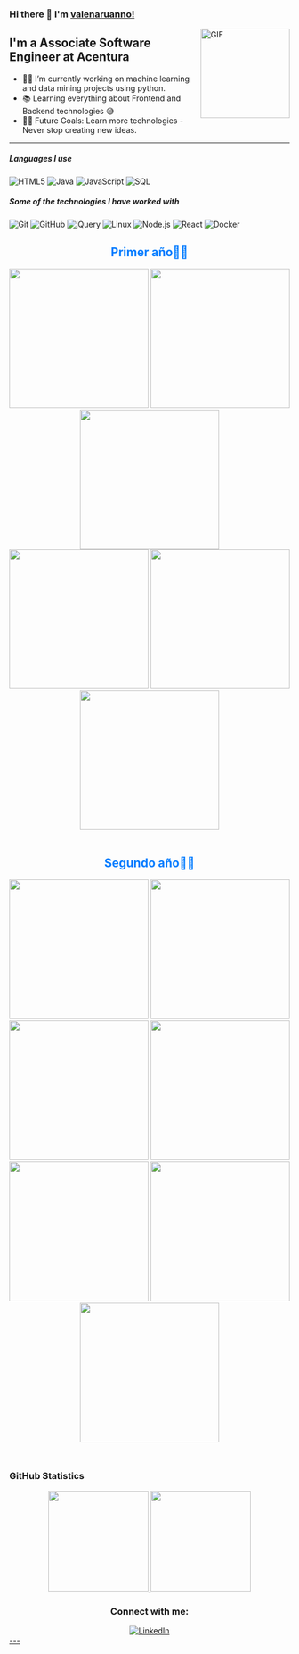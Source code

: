 ### Hi there 👋 I'm [valenaruanno!](https://github.com/valenaruanno/valenaruanno/)

<img align="right" alt="GIF" height="160px" src="https://media.giphy.com/media/Ah3zHH7hvsSB2/giphy.gif" />

## I'm a Associate Software Engineer at Acentura

- 👨‍💻 I’m currently working on machine learning and data mining projects using python.
- 📚 Learning everything about Frontend and Backend technologies 😅
- 💪🏼 Future Goals: Learn more technologies - Never stop creating new ideas.

---

##### Languages I use

![HTML5](https://img.shields.io/badge/-HTML5-000000?style=flat&logo=html5)
![Java](https://img.shields.io/badge/-Java-000000?style=flat&logo=java)
![JavaScript](https://img.shields.io/badge/-JavaScript-000000?style=flat&logo=javascript)
![SQL](https://img.shields.io/badge/-SQL-000000?style=flat&logo=postgresql)


##### Some of the technologies I have worked with

![Git](https://img.shields.io/badge/-Git-222222?style=flat&logo=git&logoColor=F05032)
![GitHub](https://img.shields.io/badge/-GitHub-222222?style=flat&logo=github&logoColor=181717)
![jQuery](https://img.shields.io/badge/-jQuery-222222?style=flat&logo=jQuery&logoColor=0769AD)
![Linux](https://img.shields.io/badge/-Linux-222222?style=flat&logo=linux&logoColor=FCC624)
![Node.js](https://img.shields.io/badge/-Node.js-222222?style=flat&logo=node.js&logoColor=339933)
![React](https://img.shields.io/badge/-React-222222?style=flat&logo=React&logoColor=61DAFB)
![Docker](https://img.shields.io/badge/-Docker-black?style=flat-square&logo=docker)
<br/>

</div>

<!--h2 align="center">Primer año</h2-->
<h2 align="center" style="color: #007bff;">Primer año👨‍💻</h2>
<div align="center">
    <a href="https://github.com/fabioo66/CADP"><img width="250" src="https://denvercoder1-github-readme-stats.vercel.app/api/pin/?username=fabioo66&repo=CADP&theme=blue-green&icon_color=F8D866"></a>
    <a href="https://github.com/fabioo66/Mate-1"><img width="250" src="https://denvercoder1-github-readme-stats.vercel.app/api/pin/?username=fabioo66&repo=Mate-1&theme=blue-green&icon_color=F8D866"></a>
    <a href="https://github.com/fabioo66/Organizacion-de-computadoras"><img width="250" src="https://denvercoder1-github-readme-stats.vercel.app/api/pin/?username=fabioo66&repo=Organizacion-de-computadoras&theme=blue-green&icon_color=F8D866"></a>
</div>

<div align="center">
    <a href="https://github.com/fabioo66/Taller-de-progamacion"><img width="250" src="https://denvercoder1-github-readme-stats.vercel.app/api/pin/?username=fabioo66&repo=Taller-de-progamacion&theme=blue-green&icon_color=F8D866"></a>
    <a href="https://github.com/fabioo66/Mate-2"><img width="250" src="https://denvercoder1-github-readme-stats.vercel.app/api/pin/?username=fabioo66&repo=Mate-2&theme=blue-green&icon_color=F8D866"></a>
    <a href="https://github.com/fabioo66/Arquitectura-de-computadoras"><img width="250" src="https://denvercoder1-github-readme-stats.vercel.app/api/pin/?username=fabioo66&repo=Arquitectura-de-computadoras&theme=blue-green&icon_color=F8D866"></a>
</div>

<br>

<!--h2 align="center">Segundo año</h2-->
<h2 align="center" style="color: #007bff;">Segundo año👨‍💻</h2>
<div align="center">
    <a href="https://github.com/fabioo66/FOD"><img width="250" src="https://denvercoder1-github-readme-stats.vercel.app/api/pin/?username=fabioo66&repo=FOD&theme=blue-green&icon_color=F8D866"></a>
    <a href="https://github.com/fabioo66/AYED"><img width="250" src="https://denvercoder1-github-readme-stats.vercel.app/api/pin/?username=fabioo66&repo=AYED&theme=blue-green&icon_color=F8D866"></a>
    <a href="https://github.com/fabioo66/Seminario-de-python-"><img width="250" src="https://denvercoder1-github-readme-stats.vercel.app/api/pin/?username=fabioo66&repo=Seminario-de-python-&theme=blue-green&icon_color=F8D866"></a>
    <a href="https://github.com/fabioo66/ISO"><img width="250" src="https://denvercoder1-github-readme-stats.vercel.app/api/pin/?username=fabioo66&repo=ISO&theme=blue-green&icon_color=F8D866"></a>
    <a href="https://github.com/fabioo66/OO1"><img width="250" src="https://denvercoder1-github-readme-stats.vercel.app/api/pin/?username=fabioo66&repo=OO1&theme=blue-green&icon_color=F8D866"></a>
    <a href="https://github.com/fabioo66/DBD"><img width="250" src="https://denvercoder1-github-readme-stats.vercel.app/api/pin/?username=fabioo66&repo=DBD&theme=blue-green&icon_color=F8D866"></a>
    <a href="https://github.com/fabioo66/ING-1"><img width="250" src="https://denvercoder1-github-readme-stats.vercel.app/api/pin/?username=fabioo66&repo=ING-1&theme=blue-green&icon_color=F8D866"></a>
</div>

<!-- Add some space -->
<div style="margin-top: 50px;"></div>

### GitHub Statistics

<p align="center">
  <a href="https://github.com/fabioo66">
    <img height="180em" src="https://github-readme-stats-eight-theta.vercel.app/api?username=fabioo66&show_icons=true&theme=blue-green&include_all_commits=true&count_private=true"/>
    <img height="180em" src="https://github-readme-stats-eight-theta.vercel.app/api/top-langs/?username=fabioo66&layout=compact&langs_count=8&theme=blue-green"/>
  </a>
</p>

<h3 align="center">Connect with me:</h3>
<div align="center">
  <a href="https://www.linkedin.com/in/fabio-ignacio-torrejon-19148b291/">
    <img src="https://img.shields.io/badge/LinkedIn-0077B5?style=for-the-badge&logo=linkedin&logoColor=white" alt="LinkedIn">
</div>
---



